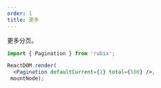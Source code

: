```yaml
---
order: 1
title: 更多
---
```


更多分页。

````jsx
import { Pagination } from 'rubix';

ReactDOM.render(
  <Pagination defaultCurrent={1} total={500} />,
 mountNode);
````
